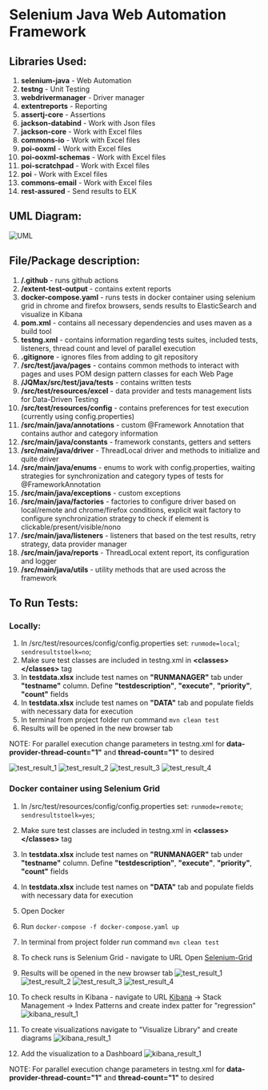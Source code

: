 # Selenium Java Web Automation Framework

## Libraries Used:

1. **selenium-java** - Web Automation
2. **testng** - Unit Testing
3. **webdrivermanager** - Driver manager
4. **extentreports** - Reporting
5. **assertj-core** - Assertions
6. **jackson-databind** - Work with Json files
7. **jackson-core** - Work with Excel files
8. **commons-io** - Work with Excel files
9. **poi-ooxml** - Work with Excel files
10. **poi-ooxml-schemas** - Work with Excel files
11. **poi-scratchpad** - Work with Excel files
12. **poi** - Work with Excel files
13. **commons-email** - Work with Excel files
14. **rest-assured** - Send results to ELK

## UML Diagram:

![UML](/Users/maxsudik/IdeaProjects/JQMax/readmeImages/img.png)

## File/Package description:
1. **/.github** - runs github actions
2. **/extent-test-output** - contains extent reports
3. **docker-compose.yaml** - runs tests in docker container using selenium grid in chrome and firefox browsers, sends results to ElasticSearch and visualize in Kibana
4. **pom.xml** - contains all necessary dependencies and uses maven as a build tool
5. **testng.xml** - contains information regarding tests suites, included tests, listeners, thread count and level of parallel execution
6. **.gitignore** - ignores files from adding to git repository
7. **/src/test/java/pages** - contains common methods to interact with pages and uses POM design pattern classes for each Web Page
8. **/JQMax/src/test/java/tests** - contains written tests
9. **/src/test/resources/excel** - data provider and tests management lists for Data-Driven Testing
10. **/src/test/resources/config** - contains preferences for test execution (currently using config.properties)
11. **/src/main/java/annotations** - custom @Framework Annotation that contains author and category information
12. **/src/main/java/constants** - framework constants, getters and setters
13. **/src/main/java/driver** - ThreadLocal driver and methods to initialize and quite driver
14. **/src/main/java/enums** - enums to work with config.properties, waiting strategies for synchronization and category types of tests for @FrameworkAnnotation
15. **/src/main/java/exceptions** - custom exceptions
16. **/src/main/java/factories** - factories to configure driver based on local/remote and chrome/firefox conditions, explicit wait factory to configure synchronization strategy to check if element is clickable/present/visible/nono
17. **/src/main/java/listeners** - listeners that based on the test results, retry strategy, data provider manager
18. **/src/main/java/reports** - ThreadLocal extent report, its configuration and logger
19. **/src/main/java/utils** - utility methods that are used across the framework

## To Run Tests:

### Locally:
1. In /src/test/resources/config/config.properties set: ```runmode=local```; ```sendresultstoelk=no```;
2. Make sure test classes are included in testng.xml in **\<classes> \</classes>** tag
3. In **testdata.xlsx** include test names on **"RUNMANAGER"** tab under **"testname"** column. Define **"testdescription"**, **"execute"**, **"priority"**, **"count"** fields
4. In **testdata.xlsx** include test names on **"DATA"** tab and populate fields with necessary data for execution
5. In terminal from project folder run command ```mvn clean test```
6. Results will be opened in the new browser tab 

NOTE: For parallel execution change parameters in testng.xml for **data-provider-thread-count="1"** and **thread-count="1"** to desired

![test_result_1](/Users/maxsudik/IdeaProjects/JQMax/readmeImages/img_1.png)
![test_result_2](/Users/maxsudik/IdeaProjects/JQMax/readmeImages/img_2.png)
![test_result_3](/Users/maxsudik/IdeaProjects/JQMax/readmeImages/img_3.png)
![test_result_4](/Users/maxsudik/IdeaProjects/JQMax/readmeImages/img_4.png)

### Docker container using Selenium Grid
1. In /src/test/resources/config/config.properties set: ```runmode=remote```; ```sendresultstoelk=yes```;
2. Make sure test classes are included in testng.xml in **\<classes> \</classes>** tag
3. In **testdata.xlsx** include test names on **"RUNMANAGER"** tab under **"testname"** column. Define **"testdescription"**, **"execute"**, **"priority"**, **"count"** fields
4. In **testdata.xlsx** include test names on **"DATA"** tab and populate fields with necessary data for execution
5. Open Docker
6. Run ```docker-compose -f docker-compose.yaml up```

7. In terminal from project folder run command ```mvn clean test```
8. To check runs is Selenium Grid - navigate to URL Open [Selenium-Grid](http://localhost:4444/ui/index.html#/)
9. Results will be opened in the new browser tab
![test_result_1](/Users/maxsudik/IdeaProjects/JQMax/readmeImages/img_1.png)
![test_result_2](/Users/maxsudik/IdeaProjects/JQMax/readmeImages/img_2.png)
![test_result_3](/Users/maxsudik/IdeaProjects/JQMax/readmeImages/img_3.png)
![test_result_4](/Users/maxsudik/IdeaProjects/JQMax/readmeImages/img_4.png)
10. To check results in Kibana - navigate to URL [Kibana](http://localhost:5601/) -> Stack Management -> Index Patterns and create index patter for "regression"
![kibana_result_1](/Users/maxsudik/IdeaProjects/JQMax/readmeImages/img_6.png)
11. To create visualizations navigate to "Visualize Library" and create diagrams
![kibana_result_1](/Users/maxsudik/IdeaProjects/JQMax/readmeImages/img_7.png)
12. Add the visualization to a Dashboard
![kibana_result_1](/Users/maxsudik/IdeaProjects/JQMax/readmeImages/img_8.png)

NOTE: For parallel execution change parameters in testng.xml for **data-provider-thread-count="1"** and **thread-count="1"** to desired

